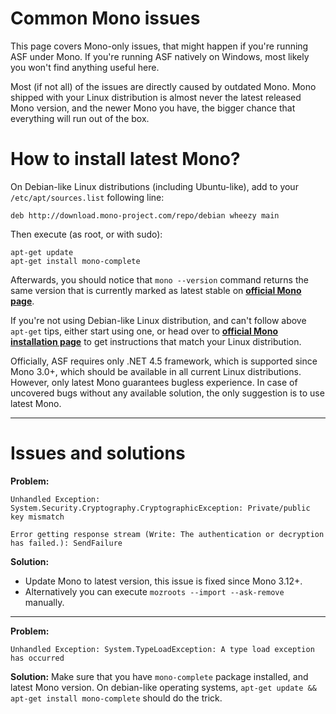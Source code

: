 # Common Mono issues

This page covers Mono-only issues, that might happen if you're running ASF under Mono. If you're running ASF natively on Windows, most likely you won't find anything useful here.

Most (if not all) of the issues are directly caused by outdated Mono. Mono shipped with your Linux distribution is almost never the latest released Mono version, and the newer Mono you have, the bigger chance that everything will run out of the box.

# How to install latest Mono?

On Debian-like Linux distributions (including Ubuntu-like), add to your ```/etc/apt/sources.list``` following line:

```
deb http://download.mono-project.com/repo/debian wheezy main
```

Then execute (as root, or with sudo):
```
apt-get update
apt-get install mono-complete
```

Afterwards, you should notice that ```mono --version``` command returns the same version that is currently marked as latest stable on **[official Mono page](http://www.mono-project.com/download/)**.

If you're not using Debian-like Linux distribution, and can't follow above ```apt-get``` tips, either start using one, or head over to **[official Mono installation page](http://www.mono-project.com/download/#download-lin)** to get instructions that match your Linux distribution.

Officially, ASF requires only .NET 4.5 framework, which is supported since Mono 3.0+, which should be available in all current Linux distributions. However, only latest Mono guarantees bugless experience. In case of uncovered bugs without any available solution, the only suggestion is to use latest Mono.

---

# Issues and solutions

**Problem:**
```
Unhandled Exception:
System.Security.Cryptography.CryptographicException: Private/public key mismatch
```
```
Error getting response stream (Write: The authentication or decryption has failed.): SendFailure
```

**Solution:**
- Update Mono to latest version, this issue is fixed since Mono 3.12+.
- Alternatively you can execute ```mozroots --import --ask-remove``` manually.

---

**Problem:**
```
Unhandled Exception: System.TypeLoadException: A type load exception has occurred
```

**Solution:**
Make sure that you have ```mono-complete``` package installed, and latest Mono version. On debian-like operating systems, ```apt-get update && apt-get install mono-complete``` should do the trick.
